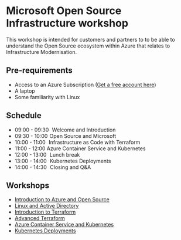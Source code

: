 # Microsoft Open Source Infrastructure workshop

This workshop is intended for customers and partners to to be able to understand the Open Source ecosystem within Azure that relates to Infrastructure Modernisation.

## Pre-requirements
* Access to an Azure Subscription ([Get a free account here](https://azure.microsoft.com/en-gb/free/))
* A laptop
* Some familiarity with Linux

## Schedule
* 09:00 - 09:30   Welcome and Introduction 
* 09:30 - 10:00  Open Source and Microsoft 
* 10:00 - 11:00   Infrastructure as Code with Terraform
* 11:00 - 12:00  Azure Container Service and Kubernetes
* 12:00 - 13:00   Lunch break 
* 13:00 - 14:00   Kubernetes Deployments
* 14:00 - 14:30   Closing and Q&A

## Workshops

* [Introduction to Azure and Open Source](https://github.com/justindavies/OSSCIWorkshop/blob/master/Intro/README.md)
* [Linux and Active Directory](https://github.com/justindavies/OSSCIWorkshop/blob/master/ADIntegration/README.md)
* [Introduction to Terraform](https://github.com/justindavies/OSSCIWorkshop/blob/master/Terraform/README.md)
* [Advanced Terraform](https://github.com/justindavies/TerraformOnAzure/blob/master/README.md)
* [Azure Container Service and Kubernetes](https://github.com/justindavies/OSSCIWorkshop/blob/master/ACSandKubernetes/README.md)
* [Kubernetes Deployments](https://github.com/justindavies/OSSCIWorkshop/blob/master/ACSandKubernetesAdvanced/README.md)

